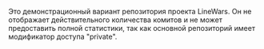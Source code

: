 Это демонстрационный вариант репозитория проекта LineWars. Он не отображает действительного количества комитов и не может предоставить полной статистики, так как основной репозиторий имеет модификатор доступа "private". 
